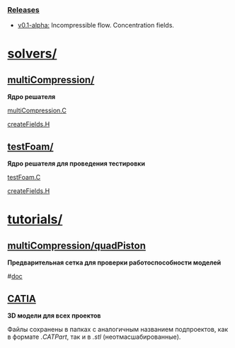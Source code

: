### [Releases](https://github.com/StasF1/dualFuelEngine/releases)

- [v0.1-alpha:](https://github.com/StasF1/dualFuelEngine/releases) Incompressible flow. Concentration fields.

# [solvers/](solvers/)
## [multiCompression/](solvers/multiCompression)
**Ядро решателя**

[multiCompression.C](solvers/multiCompression/multiCompression.C)

[createFields.H](solvers/multiCompression/createFields.H)

## [testFoam/](solvers/testFoam)
**Ядро решателя для проведения тестировки**

[testFoam.C](solvers/multiCompression/testFoam.C)

[createFields.H](solvers/multiCompression/createFields.H)

# [tutorials/](tutorials/)
## [multiCompression/quadPiston](tutorials/multiCompression/quadPiston)
**Предварительная сетка для проверки работоспособности моделей**

#[doc](doc/)
## [CATIA](doc/CATIA)
**3D модели для всех проектов**

Файлы сохранены в папках с аналогичным названием подпроектов, как в формате _.CATPart_, так и в _.stl_ (неотмасшабированные).
